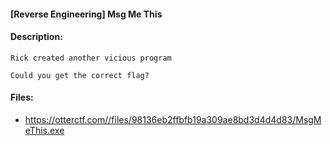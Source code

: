 #### [Reverse Engineering] Msg Me This  

#### Description:   

```
Rick created another vicious program

Could you get the correct flag?
```

#### Files:   

* https://otterctf.com//files/98136eb2ffbfb19a309ae8bd3d4d4d83/MsgMeThis.exe  
